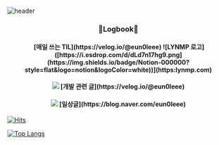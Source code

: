 ![header](https://capsule-render.vercel.app/api?text=Joy%20Github!&type=waving&width=100&height=300&color=gradient)

<div align="center"> 
  <h3 align="center"> 📝Logbook📝 </h3>
  <h4 align="center">
    <img src="" /> 
    [매일 쓰는 TIL](https://velog.io/@eun0leee)
    ![LYNMP 로고]([https://i.esdrop.com/d/dLd7n17hg9.png](https://img.shields.io/badge/Notion-000000?style=flat&logo=notion&logoColor=white))](https:lynmp.com)
  </h4>
  <h4 align="center">
    <img src="https://img.shields.io/badge/Velog-20C997?style=flat&logo=Velog&logoColor=white" />
    [개발 관련 글](https://velog.io/@eun0leee)
  </h4>
  <h4 align="center">
   <img src="https://img.shields.io/badge/Blog-03C75A?style=flat&logo=Naver&logoColor=white" /> 
    [일상글](https://blog.naver.com/eun0leee)
  </h4>
</div>

[![Hits](https://hits.seeyoufarm.com/api/count/incr/badge.svg?url=https%3A%2F%2Fgithub.com%2Feun0leee%2Fhit-counter&count_bg=%23DC86D8&title_bg=%238F279E&icon=&icon_color=%23E7E7E7&title=hits&edge_flat=false)](https://hits.seeyoufarm.com)

[![Top Langs](https://github-readme-stats.vercel.app/api/top-langs/?username=eun0leee&layout=compact)](https://github.com/eun0leee/github-readme-stats)


